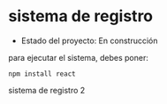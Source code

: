 <h1> sistema de registro </h1>

- Estado del proyecto: En construcción

para ejecutar el sistema, debes poner:

```npm install react```

sistema de registro 2

